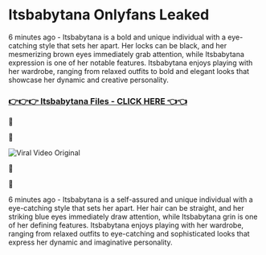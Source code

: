 # Itsbabytana Onlyfans Leaked

<p>6 minutes ago - Itsbabytana is a bold and unique individual with a eye-catching style that sets her apart. Her locks can be black, and her mesmerizing brown eyes immediately grab attention, while Itsbabytana expression is one of her notable features. Itsbabytana enjoys playing with her wardrobe, ranging from relaxed outfits to bold and elegant looks that showcase her dynamic and creative personality.</p><p>
<h3><a href="https://fansleaks.com-getfree.pro/itsbabytana" rel="nofollow">👉👉👉 Itsbabytana Files - CLICK HERE 👈👈</a></h3>
<p>🔻</p>
<p>🔻</p> <p>
<a href="https://fansleaks.com-getfree.pro/itsbabytana" rel="nofollow"><img src="https://i.imgur.com/0ZbtXZ5.gif" alt="Viral Video Original" style="max-width: 100%; display: inline-block;" data-target="animated-image.originalImage"></a>
<p>🔻</p>
<p>🔻</p> <p>6 minutes ago - Itsbabytana is a self-assured and unique individual with a eye-catching style that sets her apart. Her hair can be straight, and her striking blue eyes immediately draw attention, while Itsbabytana grin is one of her defining features. Itsbabytana enjoys playing with her wardrobe, ranging from relaxed outfits to eye-catching and sophisticated looks that express her dynamic and imaginative personality.</p>